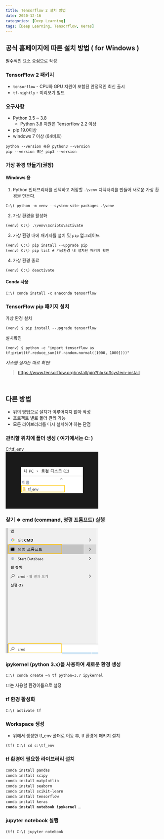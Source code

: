 ```yaml
---
title: Tensorflow 2 설치 방법
date: 2020-12-16
categories: [Deep Learning]
tags: [Deep Learning, Tensorflow, Keras]
---
```


## 공식 홈페이지에 따른 설치 방법 ( for Windows )
필수적인 요소 중심으로 작성

### TensorFlow 2  패키지
- `tensorflow`  - CPU와  GPU 지원이 포함된 안정적인 최신 출시
- `tf-nightly`  - 미리보기 빌드

### 요구사항
- Python 3.5 ~ 3.8
	- Python 3.8 지원은 Tensorflow 2.2 이상
- pip 19.0이상
- windows 7 이상 (64비트)
```
python --version 혹은 python3 --version
pip --version 혹은 pip3 --version
```

### 가상 환경 만들기(권장)

#### Windows 용

1. Python 인터프리터를 선택하고 저장할  `.\venv`  디렉터리를 만들어 새로운 가상 환경을 만든다.
```
C:\) python -m venv --system-site-packages .\venv
```

2. 가상 환경을 활성화
```
(venv) C:\) .\venv\Scripts\activate
```

3. 가상 환경 내에 패키지를 설치 및 `pip` 업그레이드
```
(venv) C:\) pip install --upgrade pip
(venv) C:\) pip list # 가상환경 내 설치된 패키지 확인
```

4. 가상 환경 종료
```
(venv) C:\) deactivate
```

#### Conda 사용
```
C:\) conda install -c anaconda tensorflow
```

### TensorFlow pip 패키지 설치
가상 환경 설치
```
(venv) $ pip install --upgrade tensorflow
```
설치확인
```
(venv) $ python -c "import tensorflow as tf;print(tf.reduce_sum(tf.random.normal([1000, 1000])))"
```

*시스템 설치는 따로 확인!*

> https://www.tensorflow.org/install/pip?hl=ko#system-install

<br/>

## 다른 방법
- 위의 방법으로 설치가 이루어지지 않아 작성
- 프로젝트 별로 폴더 관리 가능
- 모든 라이브러리를 다시 설치해야 하는 단점

### 관리할 위치에 폴더 생성 ( 여기에서는 C: )  
C:\tf_env  
<img src = "https://github.com/alias-son/alias-son.github.io/blob/main/assets/images/posts/Install_tensorflow/1.png?raw=true"  width="200px" border="50" align="center"><br/>

### 찾기 ⇒ cmd (command, 명령 프롬프트) 실행  
<img src = "https://github.com/alias-son/alias-son.github.io/blob/main/assets/images/posts/Install_tensorflow/2.png?raw=true" width="300px" align="center"><br/>

### ipykernel (python 3.x)을 사용하여 새로운 환경 생성
```
C:\) conda create –n tf python=3.7 ipykernel
```
`tf`는 사용할 환경이름으로 설정

### tf 환경 활성화
```
C:\) activate tf
```

### Workspace 생성
- 위에서 생성한 tf_env 폴더로 이동 후, tf 환경에 패키지 설치  
```
(tf) C:\) cd c:\tf_env
```

### tf 환경에 필요한 라이브러리 설치  
`conda install pandas`  
`conda install scipy`  
`conda install matplotlib`  
`conda install seaborn`  
`conda install scikit-learn`  
`conda install tensorflow`  
`conda install keras`  
**`conda install notebook ipykernel`**
...

### jupyter notebook 실행
```
(tf) C:\) jupyter notebook
```
